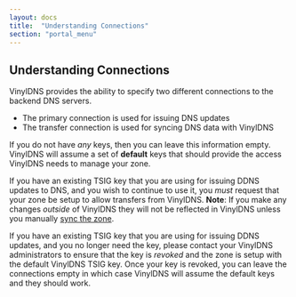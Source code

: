 ```yaml
---
layout: docs
title:  "Understanding Connections"
section: "portal_menu"
---
```

## Understanding Connections <a id="understandingConnections"></a>
VinylDNS provides the ability to specify two different connections to the backend DNS servers.

- The primary connection is used for issuing DNS updates
- The transfer connection is used for syncing DNS data with VinylDNS

If you do not have *any* keys, then you can leave this information empty.  VinylDNS will
assume a set of **default** keys that should provide the access VinylDNS needs to manage
your zone.

If you have an existing TSIG key that you are using for issuing DDNS updates to DNS,
and you wish to continue to use it, you *must* request that your zone be setup to
allow transfers from VinylDNS. **Note**: If you make any changes *outside* of VinylDNS they will not be reflected in VinylDNS unless you manually [sync the zone](manage-records#sync-zones).

If you have an existing TSIG key that you are using for issuing DDNS updates,
and you no longer need the key, please contact your VinylDNS administrators to ensure that the key is *revoked* and the zone is setup with the default VinylDNS TSIG key. Once
your key is revoked, you can leave the connections empty in which case VinylDNS
will assume the default keys and they should work.
